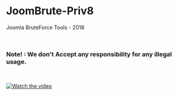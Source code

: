 # JoomBrute-Priv8
Joomla BruteForce Tools - 2018


<br>
<h3>Note! : We don't Accept any responsibility for any illegal usage.</h3>
<br>

[![Watch the video](https://raw.githubusercontent.com/04x/JoomBrute/master/joombrute.PNG)](https://www.aparat.com/v/ODMvQ)
<br>


<br><br>
